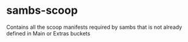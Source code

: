 # sambs-scoop
Contains all the scoop manifests required by sambs that is not already defined in Main or Extras buckets
